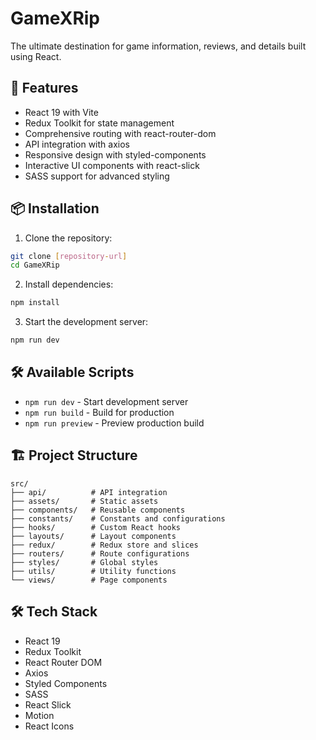# GameXRip

The ultimate destination for game information, reviews, and details built using React.

## 🚀 Features

- React 19 with Vite
- Redux Toolkit for state management
- Comprehensive routing with react-router-dom
- API integration with axios
- Responsive design with styled-components
- Interactive UI components with react-slick
- SASS support for advanced styling

## 📦 Installation

1. Clone the repository:

```bash
git clone [repository-url]
cd GameXRip
```

2. Install dependencies:

```bash
npm install
```

3. Start the development server:

```bash
npm run dev
```

## 🛠️ Available Scripts

- `npm run dev` - Start development server
- `npm run build` - Build for production
- `npm run preview` - Preview production build

## 🏗️ Project Structure

```
src/
├── api/          # API integration
├── assets/       # Static assets
├── components/   # Reusable components
├── constants/    # Constants and configurations
├── hooks/        # Custom React hooks
├── layouts/      # Layout components
├── redux/        # Redux store and slices
├── routers/      # Route configurations
├── styles/       # Global styles
├── utils/        # Utility functions
└── views/        # Page components
```

## 🛠️ Tech Stack

- React 19
- Redux Toolkit
- React Router DOM
- Axios
- Styled Components
- SASS
- React Slick
- Motion
- React Icons
